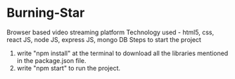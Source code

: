 # Burning-Star
Browser based video streaming platform
Technology used - html5, css, react JS, node JS, express JS, mongo DB
Steps to start the project
1. write "npm install" at the terminal to download all the libraries mentioned in the package.json file.
2. write "npm start" to run the project.
